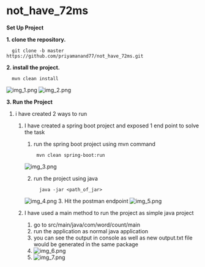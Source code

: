 # not_have_72ms

**Set Up Project** 

   **1. clone the repository.**
   
      git clone -b master https://github.com/priyamanand77/not_have_72ms.git

   **2. install the project.**
   
      mvn clean install
![img_1.png](img_1.png)
![img_2.png](img_2.png)
    
**3. Run the Project** 
1. i have created 2 ways to run 
   1. I have created a spring boot project and exposed 1 end point to solve the task
      1. run the spring boot project using mvn command 
      
              mvn clean spring-boot:run
      ![img_3.png](img_3.png)
         
      2. run the project using java 
         
               java -jar <path_of_jar>
      ![img_4.png](img_4.png)
      3. Hit the postman endpoint 
      ![img_5.png](img_5.png)
   2. I have used a main method to run the project as simple java project
      1. go to src/main/java/com/word/count/main
      2. run the application as normal java application
      3. you can see the output in console as well as new output.txt file would be generated in the same package 
      4. ![img_6.png](img_6.png)
      5. ![img_7.png](img_7.png)